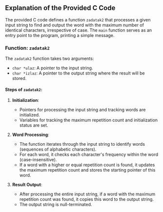 ## Explanation of the Provided C Code

The provided C code defines a function `zadatak2` that processes a given input string to find and output the word with the maximum number of identical characters, irrespective of case. The `main` function serves as an entry point to the program, printing a simple message.

### Function: `zadatak2`

The `zadatak2` function takes two arguments:
- `char *ulaz`: A pointer to the input string.
- `char *izlaz`: A pointer to the output string where the result will be stored.

#### Steps of `zadatak2`:

1. **Initialization**:
    - Pointers for processing the input string and tracking words are initialized.
    - Variables for tracking the maximum repetition count and initialization status are set.

2. **Word Processing**:
    - The function iterates through the input string to identify words (sequences of alphabetic characters).
    - For each word, it checks each character's frequency within the word (case-insensitive).
    - If a word with a higher or equal repetition count is found, it updates the maximum repetition count and stores the starting pointer of this word.

3. **Result Output**:
    - After processing the entire input string, if a word with the maximum repetition count was found, it copies this word to the output string.
    - The output string is null-terminated.